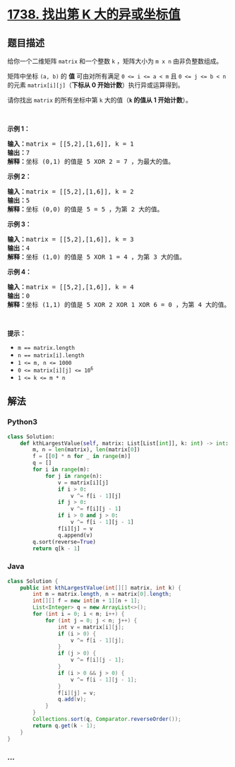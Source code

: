 # [1738. 找出第 K 大的异或坐标值](https://leetcode-cn.com/problems/find-kth-largest-xor-coordinate-value)



## 题目描述

<!-- 这里写题目描述 -->

<p>给你一个二维矩阵 <code>matrix</code> 和一个整数 <code>k</code> ，矩阵大小为 <code>m x n</code> 由非负整数组成。</p>

<p>矩阵中坐标 <code>(a, b)</code> 的 <strong>值</strong> 可由对所有满足 <code>0 &lt;= i &lt;= a &lt; m</code> 且 <code>0 &lt;= j &lt;= b &lt; n</code> 的元素 <code>matrix[i][j]</code>（<strong>下标从 0 开始计数</strong>）执行异或运算得到。</p>

<p>请你找出 <code>matrix</code> 的所有坐标中第 <code>k</code> 大的值（<strong><code>k</code> 的值从 1 开始计数</strong>）。</p>

<p> </p>

<p><strong>示例 1：</strong></p>

<pre><strong>输入：</strong>matrix = [[5,2],[1,6]], k = 1
<strong>输出：</strong>7
<strong>解释：</strong>坐标 (0,1) 的值是 5 XOR 2 = 7 ，为最大的值。</pre>

<p><strong>示例 2：</strong></p>

<pre><strong>输入：</strong>matrix = [[5,2],[1,6]], k = 2
<strong>输出：</strong>5
<strong>解释：</strong>坐标 (0,0) 的值是 5 = 5 ，为第 2 大的值。</pre>

<p><strong>示例 3：</strong></p>

<pre><strong>输入：</strong>matrix = [[5,2],[1,6]], k = 3
<strong>输出：</strong>4
<strong>解释：</strong>坐标 (1,0) 的值是 5 XOR 1 = 4 ，为第 3 大的值。</pre>

<p><strong>示例 4：</strong></p>

<pre><strong>输入：</strong>matrix = [[5,2],[1,6]], k = 4
<strong>输出：</strong>0
<strong>解释：</strong>坐标 (1,1) 的值是 5 XOR 2 XOR 1 XOR 6 = 0 ，为第 4 大的值。</pre>

<p> </p>

<p><strong>提示：</strong></p>

<ul>
	<li><code>m == matrix.length</code></li>
	<li><code>n == matrix[i].length</code></li>
	<li><code>1 &lt;= m, n &lt;= 1000</code></li>
	<li><code>0 &lt;= matrix[i][j] &lt;= 10<sup>6</sup></code></li>
	<li><code>1 &lt;= k &lt;= m * n</code></li>
</ul>


## 解法

<!-- 这里可写通用的实现逻辑 -->

<!-- tabs:start -->

### **Python3**

<!-- 这里可写当前语言的特殊实现逻辑 -->

```python
class Solution:
    def kthLargestValue(self, matrix: List[List[int]], k: int) -> int:
        m, n = len(matrix), len(matrix[0])
        f = [[0] * n for _ in range(m)]
        q = []
        for i in range(m):
            for j in range(n):
                v = matrix[i][j]
                if i > 0:
                    v ^= f[i - 1][j]
                if j > 0:
                    v ^= f[i][j - 1]
                if i > 0 and j > 0:
                    v ^= f[i - 1][j - 1]
                f[i][j] = v
                q.append(v)
        q.sort(reverse=True)
        return q[k - 1]
```

### **Java**

<!-- 这里可写当前语言的特殊实现逻辑 -->

```java
class Solution {
    public int kthLargestValue(int[][] matrix, int k) {
        int m = matrix.length, n = matrix[0].length;
        int[][] f = new int[m + 1][n + 1];
        List<Integer> q = new ArrayList<>();
        for (int i = 0; i < m; i++) {
            for (int j = 0; j < n; j++) {
                int v = matrix[i][j];
                if (i > 0) {
                    v ^= f[i - 1][j];
                }
                if (j > 0) {
                    v ^= f[i][j - 1];
                }
                if (i > 0 && j > 0) {
                    v ^= f[i - 1][j - 1];
                }
                f[i][j] = v;
                q.add(v);
            }
        }
        Collections.sort(q, Comparator.reverseOrder());
        return q.get(k - 1);
    }
}
```

### **...**

```

```

<!-- tabs:end -->

